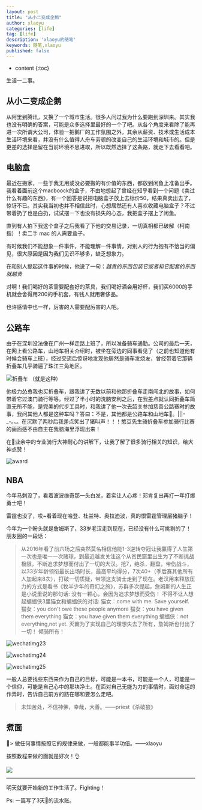 ```yaml
---
layout: post
title: "从小二变成企鹅"
author: xlaoyu
categories: [life]
tag: [life]
description: 'xlaoyu的随笔'
keywords: 随笔,xlaoyu
published: false
---
```



* content
{:toc}

生活一二事。




## 从小二变成企鹅

从阿里到腾讯，又换了一个城市生活。很多人问过我为什么要跑到深圳来。其实我也没有明确的答案，可能是众多选择里最好的一个了吧。从各个角度来看除了能再进一次所谓大公司，体验一把鹅厂的工作氛围之外，其余从薪资、技术或生活成本生活环境来看，并没有什么值得人舟车劳顿的改变自己的生活环境和城市的。但是更差的选择是留在当前环境不思进取，所以既然选择了这条路，就走下去看看吧。


## 电脑盒

最近在搬家，一些于我无用或没必要搬的有价值的东西，都放到闲鱼上准备出手。我看着面前这个macboock的盒子，不由地想起了曾经在知乎看到一个问题《卖过什么有趣的东西》，有一个回答是说把电脑盒子放上去标价50，结果真卖出去了，惊讶不已。其实我当初也并不相信此时，心想居然还有人喜欢收藏电脑盒子？不过带着扔了也是白扔，试试摆一下也没有损失的心态，我把盒子摆上了闲鱼。

直到有人拍下我这个盒子之后我看了下他的交易记录，一切真相都已破解（柯南指）！卖二手 mac 的人需要盒子。

有时候我们不能想象一件事件，不能理解一件事情，对别人的行为抱有不恰当的偏见，很大原因是因为我们见识不够多，缺乏想象力。

在和别人提起这件事的时候，他说了一句：*越贵的东西包装它或者和它配套的东西就越贵*

对啊！我们喝好的茶需要配套好的茶具，我们喝好酒会用好杯，我们买6000的手机就会舍得用200的手机套，有钱人就用奢侈品。

也许感情中也一样，厉害的人需要配厉害的人吧。


## 公路车

由于在深圳没法像在广州一样走路上班了，所以准备骑车通勤。公司的最后一天，在网上看公路车，山地车相关介绍时，被坐在旁边的同事看见了（之前也知道他有时候会骑车上班），经过交流后惊讶地发现他居然是骑车发烧友，曾经带着它那辆折叠车几乎骑遍了珠江三角地区。

![折叠车](https://user-images.githubusercontent.com/6936358/40584518-ca37590c-61d4-11e8-84d8-f640354186d7.png)
（就是这种）

他极力怂恿我也买折叠车，跟我讲了无数以前和他那折叠车走南闯北的故事，如何带着它过澳门骑行等等。经过了半小时的洗脑安利之后，在我差点就认同折叠车简直无所不能，是完美的代步工具时，和我讲了他一次去韶关参加慈善公路赛时的故事，我问其他人都是这种车吗？答曰：不是，其他都是公路车和山地车。|||-_-。。。在沉默了两秒后我差点笑出了猪叫声！！！憨豆先生骑折叠车参加骑行比赛的画面感不由自主在我脑海里浮现出来！

在业余中的专业骑行大神耐心的讲解下，让我了解了很多骑行相关的知识，给大神点赞！

![award](https://user-images.githubusercontent.com/6936358/40585450-74013254-61e5-11e8-8dde-85d5d9294c4d.png)


## NBA

今年马刺没了，看着波波维奇那一头白发，着实让人心疼！邓肯复出再打一年打爆勇士吧！

雷霆也没了，哎~看着现在哈登、杜兰特、奥拉迪波，真的恨雷霆管理层猪脑子！

今年为一个盼头就是詹姆斯了，33岁老汉走到现在，已经没有什么可挑剔的了！朋友圈的一段话：

> 从2016年看了前六场之后突然莫名相信他能1-3逆转夺冠让我赢得了人生第一次也是唯一一次赌球，到最近越发关注这个从贫民窟里出生为了不断挑战极限，不断追求梦想而付出了一切的大汉。抢7，绝杀，翻盘，带伤战斗，以33岁年龄领衔最长出场时长，最高平均得分，7次40+（季后赛其他所有人加起来8次），打破一切质疑，带领这支骑士走到了现在。老汉用来释放压力的方式是看书《牧羊少年的奇幻之旅》，苏群多次提起，詹姆斯的人生正是小说里说的那句话: 没有一颗心，会因为追求梦想而受伤！
不得不让人想起蝙蝠侠3里猫女和蝙蝠侠的对话:
猫女：come with me. Save yourself.
  猫女：you don't owe these people anymore
  猫女：you have given them everything
  猫女：you have given them everything
蝙蝠侠：not everything,not yet.
灭霸为了实现自己的理想失去了所有，詹姆斯也付出了一切！
倾骑所有！

![wechatimg23](https://user-images.githubusercontent.com/6936358/40587277-8c499bf2-61ff-11e8-9a37-22fe0ed0cf71.jpeg)

![wechatimg24](https://user-images.githubusercontent.com/6936358/40587276-8b33f988-61ff-11e8-850f-137ed4918255.jpeg)

![wechatimg25](https://user-images.githubusercontent.com/6936358/40587275-8a8c2ece-61ff-11e8-9403-54f3b6e69ed9.jpeg)

一般人总要找些东西来作为自己的目标，可能是一本书，可能是一个人，可能是一个信仰，可能是自己心中的那块净土。在面对自己无能为力的事情时，面对命运的作弄时，告诉自己前方的路在哪和要怎么走吧。

> 未知苦处，不信神佛，幸哉，大善。——priest《杀破狼》


## 煮面

> 做任何事情按照它的规律来做，一般都能事半功倍。——xlaoyu

按照教程来做的面就是好次！👌

![](https://i.loli.net/2018/05/27/5b0ad0f34665a.jpeg)


-----------

明天就要开始新的工作生活了。Fighting！

Ps: 一篇写了3天的流水账。
